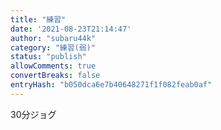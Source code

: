```yaml
---
title: "練習"
date: '2021-08-23T21:14:47'
author: "subaru44k"
category: "練習(弱)"
status: "publish"
allowComments: true
convertBreaks: false
entryHash: "b050dca6e7b40648271f1f082feab0af"
---
```

30分ジョグ
